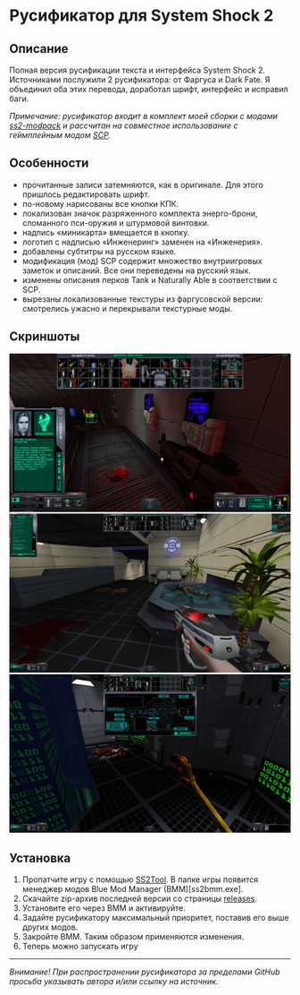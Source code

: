 # Русификатор для System Shock 2 

## Описание

Полная версия русификации текста и интерфейса System Shock 2. Источниками послужили 2 русификатора: от Фаргуса и Dark Fate. Я объединил оба этих перевода, доработал шрифт, интерфейс и исправил баги. 

*Примечание: русификатор входит в комплект моей сборки с модами [ss2-modpack](https://github.com/BroFox86/ss2-modpack) и рассчитан на совместное использование с геймплейным модом [SCP](https://www.systemshock.org/index.php?topic=7116.0).*

## Особенности

* прочитанные записи затемняются, как в оригинале. Для этого пришлось редактировать шрифт.
* по-новому нарисованы все кнопки КПК.
* локализован значок разряженного комплекта энерго-брони, сломанного пси-оружия и штурмовой винтовки.
* надпись «миникарта» вмещается в кнопку.
* логотип с надписью «Инженеринг» заменен на «Инженерия».
* добавлены субтитры на русском языке.
* модификация (мод) SCP содержит множество внутриигровых заметок и описаний. Все они переведены на русский язык.
* изменены описания перков Tank и Naturally Able в соответствии с SCP.
* вырезаны локализованные текстуры из фаргусовской версии: смотрелись ужасно и перекрывали текстурные моды.

## Скриншоты

![Screenshot](https://github.com/BroFox86/ss2-rus/raw/master/screenshots/gui.jpg)
![Screenshot](https://github.com/BroFox86/ss2-rus/raw/master/screenshots/records.jpg)
![Screenshot](https://github.com/BroFox86/ss2-rus/raw/master/screenshots/map.jpg)

## Установка 

1. Пропатчите игру с помощью [SS2Tool](https://www.systemshock.org/index.php?topic=4141.0). В папке игры появится менеджер модов Blue Mod Manager (BMM)[ss2bmm.exe].
3. Скачайте zip-архив последней версии со страницы [releases](https://github.com/BroFox86/ss2-rus/releases).
3. Установите его через BMM и активируйте. 
4. Задайте русификатору максимальный приоритет, поставив его выше других модов.
5. Закройте BMM. Таким образом применяются изменения.
6. Теперь можно запускать игру
__________

*Внимание! При распространении русификатора за пределами GitHub просьба указывать автора и/или ссылку на источник.* 